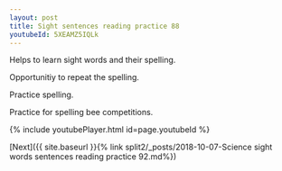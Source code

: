 ```yaml
---
layout: post
title: Sight sentences reading practice 88
youtubeId: 5XEAMZ5IQLk
---
```

 
 
Helps to learn sight words and their spelling.

Opportunitiy to repeat the spelling. 

Practice spelling. 
 
Practice for spelling bee competitions. 
 
{% include youtubePlayer.html id=page.youtubeId %}
 
 

[Next]({{ site.baseurl }}{% link  split2/_posts/2018-10-07-Science sight words sentences reading practice 92.md%})
 
